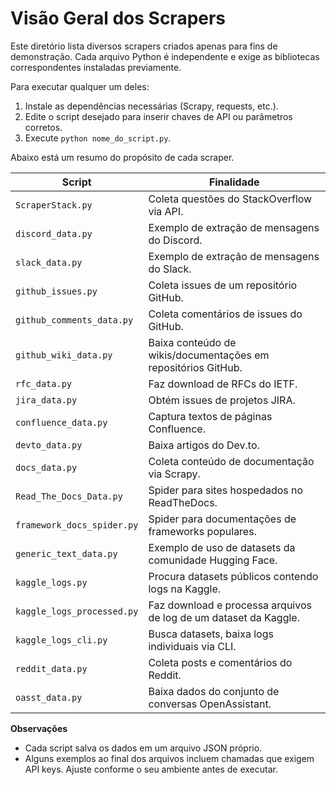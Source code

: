 # Visão Geral dos Scrapers

Este diretório lista diversos scrapers criados apenas para fins de demonstração. Cada arquivo Python é independente e exige as bibliotecas correspondentes instaladas previamente.

Para executar qualquer um deles:
1. Instale as dependências necessárias (Scrapy, requests, etc.).
2. Edite o script desejado para inserir chaves de API ou parâmetros corretos.
3. Execute `python nome_do_script.py`.

Abaixo está um resumo do propósito de cada scraper.

| Script | Finalidade |
| ------ | ---------- |
| `ScraperStack.py` | Coleta questões do StackOverflow via API. |
| `discord_data.py` | Exemplo de extração de mensagens do Discord. |
| `slack_data.py` | Exemplo de extração de mensagens do Slack. |
| `github_issues.py` | Coleta issues de um repositório GitHub. |
| `github_comments_data.py` | Coleta comentários de issues do GitHub. |
| `github_wiki_data.py` | Baixa conteúdo de wikis/documentações em repositórios GitHub. |
| `rfc_data.py` | Faz download de RFCs do IETF. |
| `jira_data.py` | Obtém issues de projetos JIRA. |
| `confluence_data.py` | Captura textos de páginas Confluence. |
| `devto_data.py` | Baixa artigos do Dev.to. |
| `docs_data.py` | Coleta conteúdo de documentação via Scrapy. |
| `Read_The_Docs_Data.py` | Spider para sites hospedados no ReadTheDocs. |
| `framework_docs_spider.py` | Spider para documentações de frameworks populares. |
| `generic_text_data.py` | Exemplo de uso de datasets da comunidade Hugging Face. |
| `kaggle_logs.py` | Procura datasets públicos contendo logs na Kaggle. |
| `kaggle_logs_processed.py` | Faz download e processa arquivos de log de um dataset da Kaggle. |
| `kaggle_logs_cli.py` | Busca datasets, baixa logs individuais via CLI. |
| `reddit_data.py` | Coleta posts e comentários do Reddit. |
| `oasst_data.py` | Baixa dados do conjunto de conversas OpenAssistant. |

**Observações**
- Cada script salva os dados em um arquivo JSON próprio.
- Alguns exemplos ao final dos arquivos incluem chamadas que exigem API keys. Ajuste conforme o seu ambiente antes de executar.

